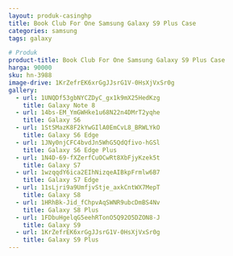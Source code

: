 ```yaml
---
layout: produk-casinghp
title: Book Club For One Samsung Galaxy S9 Plus Case
categories: samsung
tags: galaxy

# Produk
product-title: Book Club For One Samsung Galaxy S9 Plus Case
harga: 90000
sku: hn-3988
image-drive: 1KrZefrEK6xrGgJJsrG1V-0HsXjVxSr0g
gallery:
  - url: 1UNQDf53gbNYCZDyC_gx1k9mX25HedKzg
    title: Galaxy Note 8
  - url: 14bs-EM_YmGWHke1u68N22n4DMrT2yqhe
    title: Galaxy S6
  - url: 1StSMazK8F2kYwGIlA0EmCvL8_BRWLYkO
    title: Galaxy S6 Edge
  - url: 1JNy0njCFC4bvdJn5WhG5QdQfivo-hGSl
    title: Galaxy S6 Edge Plus
  - url: 1N4D-69-fXZerfCuOCwRt8XbFjyKzek5t
    title: Galaxy S7
  - url: 1wzqqdY6ica2EIhNizqeAIBkpFrmlw6B7
    title: Galaxy S7 Edge
  - url: 11sLjri9a9UmfjvStje_axkCntWX7MepT
    title: Galaxy S8
  - url: 1HRhBk-Jid_fChpvAqSWNR9ubcDmBS4Nv
    title: Galaxy S8 Plus
  - url: 1FDbuHgelqG5eehRTonO5Q92O5DZON8-J
    title: Galaxy S9
  - url: 1KrZefrEK6xrGgJJsrG1V-0HsXjVxSr0g
    title: Galaxy S9 Plus
---
```

